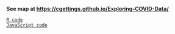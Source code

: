 
**See map at https://cgettings.github.io/Exploring-COVID-Data/**

[`R code`](code/mapping_cumulative_data.R)  
[`JavaScript code`](code/js/add_tooltips_and_legends.js)  
